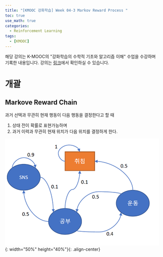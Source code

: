 ```yaml
---
title: "[KMOOC 강화학습] Week 04-3 Markov Reward Process "
toc: true
use_math: true
categories:
  - Reinforcement Learning
tags:
  - [KMOOC]
---
```


해당 강의는 K-MOOC의 "강화학습의 수학적 기초와 알고리즘 이해" 수업을 수강하며 기록한 내용입니다. 강의는 [링크](http://www.kmooc.kr/courses/course-v1:KoreaUnivK+ku_ai_002+2020_A44/course/)에서 확인하실 수 있습니다.


# 개괄

## Markove Reward Chain

과거 선택과 무관히 현재 행동이 다음 행동을 결정한다고 할 때 

1. 상태 전이 확률로 표현가능하며
2. 과거 이력과 무관히 현재 위치가 다음 위치를 결정하게 한다.

![사진](/assets/images/RL/w04-03-01.PNG){: width="50%" height="40%"}{: .align-center}
